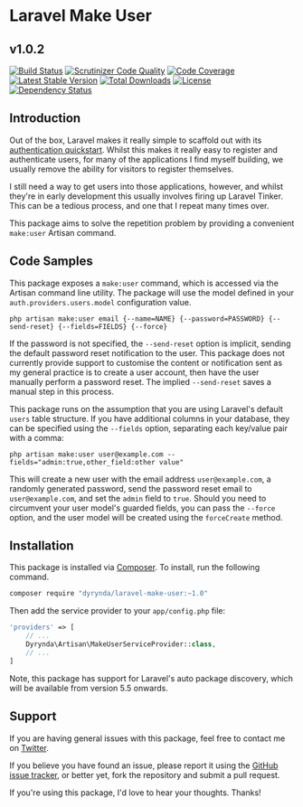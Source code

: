 # Laravel Make User
## v1.0.2

[![Build Status](https://travis-ci.org/michaeldyrynda/laravel-make-user.svg?branch=master)](https://travis-ci.org/michaeldyrynda/laravel-make-user)
[![Scrutinizer Code Quality](https://scrutinizer-ci.com/g/michaeldyrynda/laravel-make-user/badges/quality-score.png?b=master)](https://scrutinizer-ci.com/g/michaeldyrynda/laravel-make-user/?branch=master)
[![Code Coverage](https://scrutinizer-ci.com/g/michaeldyrynda/laravel-make-user/badges/coverage.png?b=master)](https://scrutinizer-ci.com/g/michaeldyrynda/laravel-make-user/?branch=master)
[![Latest Stable Version](https://poser.pugx.org/dyrynda/laravel-make-user/v/stable)](https://packagist.org/packages/dyrynda/laravel-make-user)
[![Total Downloads](https://poser.pugx.org/dyrynda/laravel-make-user/downloads)](https://packagist.org/packages/dyrynda/laravel-make-user)
[![License](https://poser.pugx.org/dyrynda/laravel-make-user/license)](https://packagist.org/packages/dyrynda/laravel-make-user)
[![Dependency Status](https://www.versioneye.com/php/dyrynda:laravel-make-user/dev-master/badge?style=flat-square)](https://www.versioneye.com/php/dyrynda:laravel-make-user/dev-master)

## Introduction

Out of the box, Laravel makes it really simple to scaffold out with its [authentication quickstart](https://laravel.com/docs/5.4/authentication#authentication-quickstart). Whilst this makes it really easy to register and authenticate users, for many of the applications I find myself building, we usually remove the ability for visitors to register themselves.

I still need a way to get users into those applications, however, and whilst they're in early development this usually involves firing up Laravel Tinker. This can be a tedious process, and one that I repeat many times over.

This package aims to solve the repetition problem by providing a convenient `make:user` Artisan command.

## Code Samples

This package exposes a `make:user` command, which is accessed via the Artisan command line utility. The package will use the model defined in your `auth.providers.users.model` configuration value.

```
php artisan make:user email {--name=NAME} {--password=PASSWORD} {--send-reset} {--fields=FIELDS} {--force}
```

If the password is not specified, the `--send-reset` option is implicit, sending the default password reset notification to the user. This package does not currently provide support to customise the content or notification sent as my general practice is to create a user account, then have the user manually perform a password reset. The implied `--send-reset` saves a manual step in this process.

This package runs on the assumption that you are using Laravel's default `users` table structure. If you have additional columns in your database, they can be specified using the `--fields` option, separating each key/value pair with a comma:

```
php artisan make:user user@example.com --fields="admin:true,other_field:other value"
```

This will create a new user with the email address `user@example.com`, a randomly generated password, send the password reset email to `user@example.com`, and set the `admin` field to `true`. Should you need to circumvent your user model's guarded fields, you can pass the `--force` option, and the user model will be created using the `forceCreate` method.

## Installation

This package is installed via [Composer](https://getcomposer.org/). To install, run the following command.

```bash
composer require "dyrynda/laravel-make-user:~1.0"
```

Then add the service provider to your `app/config.php` file:

```php
'providers' => [
    // ...
    Dyrynda\Artisan\MakeUserServiceProvider::class,
    // ...
]
```

Note, this package has support for Laravel's auto package discovery, which will be available from version 5.5 onwards.

## Support

If you are having general issues with this package, feel free to contact me on [Twitter](https://twitter.com/michaeldyrynda).

If you believe you have found an issue, please report it using the [GitHub issue tracker](https://github.com/michaeldyrynda/laravel-make-user/issues), or better yet, fork the repository and submit a pull request.

If you're using this package, I'd love to hear your thoughts. Thanks!

